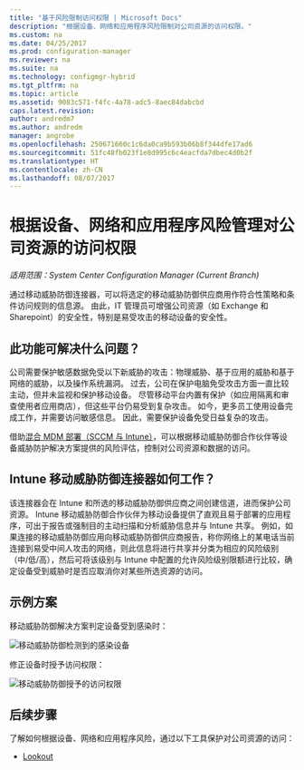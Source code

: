 ```yaml
---
title: "基于风险限制访问权限 | Microsoft Docs"
description: "根据设备、网络和应用程序风险限制对公司资源的访问权限。"
ms.custom: na
ms.date: 04/25/2017
ms.prod: configuration-manager
ms.reviewer: na
ms.suite: na
ms.technology: configmgr-hybrid
ms.tgt_pltfrm: na
ms.topic: article
ms.assetid: 9083c571-f4fc-4a78-adc5-8aec84dabcbd
caps.latest.revision: 
author: andredm7
ms.author: andredm
manager: angrobe
ms.openlocfilehash: 250671660c1c6da0ca9b593b06b8f344dfe17ad6
ms.sourcegitcommit: 51fc48fb023f1e8d995c6c4eacfda7dbec4d0b2f
ms.translationtype: HT
ms.contentlocale: zh-CN
ms.lasthandoff: 08/07/2017
---
```

# <a name="manage-access-to-company-resource-based-on-device-network-and-application-risk"></a>根据设备、网络和应用程序风险管理对公司资源的访问权限

*适用范围：System Center Configuration Manager (Current Branch)*

通过移动威胁防御连接器，可以将选定的移动威胁防御供应商用作符合性策略和条件访问规则的信息源。 由此，IT 管理员可增强公司资源（如 Exchange 和 Sharepoint）的安全性，特别是易受攻击的移动设备的安全性。

## <a name="what-problem-does-this-solve"></a>此功能可解决什么问题？

公司需要保护敏感数据免受以下新威胁的攻击：物理威胁、基于应用的威胁和基于网络的威胁，以及操作系统漏洞。
过去，公司在保护电脑免受攻击方面一直比较主动，但并未监视和保护移动设备。 尽管移动平台内置有保护（如应用隔离和审查使用者应用商店），但这些平台仍易受到复杂攻击。 如今，更多员工使用设备完成工作，并需要访问敏感信息。 因此，需要保护设备免受日益复杂的攻击。

借助[混合 MDM 部署（SCCM 与 Intune）](https://docs.microsoft.com/sccm/mdm/understand/choose-between-standalone-intune-and-hybrid-mobile-device-management)，可以根据移动威胁防御合作伙伴等设备威胁防护解决方案提供的风险评估，控制对公司资源和数据的访问。

## <a name="how-the-intune-mobile-threat-defense-connectors-work"></a>Intune 移动威胁防御连接器如何工作？

该连接器会在 Intune 和所选的移动威胁防御供应商之间创建信道，进而保护公司资源。 Intune 移动威胁防御合作伙伴为移动设备提供了直观且易于部署的应用程序，可出于报告或强制目的主动扫描和分析威胁信息并与 Intune 共享。 例如，如果连接的移动威胁防御应用向移动威胁防御供应商报告，称你网络上的某电话当前连接到易受中间人攻击的网络，则此信息将进行共享并分类为相应的风险级别（中/低/高），然后可将该级别与 Intune 中配置的允许风险级别限额进行比较，确定设备受到威胁时是否应取消你对某些所选资源的访问。

## <a name="sample-scenarios"></a>示例方案

移动威胁防御解决方案判定设备受到感染时：

![移动威胁防御检测到的感染设备](../media/mtp/MTD-image-1.png)

修正设备时授予访问权限：

![移动威胁防御授予的访问权限](../media/mtp/MTD-image-2.png)

## <a name="next-steps"></a>后续步骤

了解如何根据设备、网络和应用程序风险，通过以下工具保护对公司资源的访问：

- [Lookout](https://docs.microsoft.com/intune/deploy-use/lookout-mobile-threat-defense-connector)